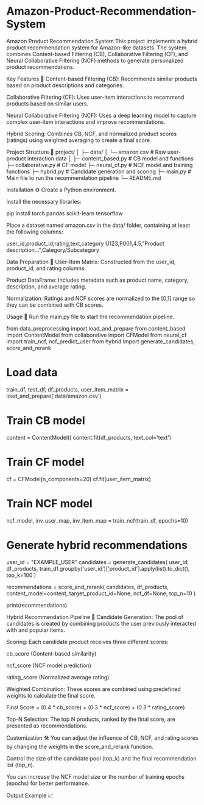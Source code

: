 # Amazon-Product-Recommendation-System
Amazon Product Recommendation System
This project implements a hybrid product recommendation system for Amazon-like datasets. The system combines Content-based Filtering (CB), Collaborative Filtering (CF), and Neural Collaborative Filtering (NCF) methods to generate personalized product recommendations.

Key Features 🚀
Content-based Filtering (CB): Recommends similar products based on product descriptions and categories.

Collaborative Filtering (CF): Uses user-item interactions to recommend products based on similar users.

Neural Collaborative Filtering (NCF): Uses a deep learning model to capture complex user-item interactions and improve recommendations.

Hybrid Scoring: Combines CB, NCF, and normalized product scores (ratings) using weighted averaging to create a final score.

Project Structure 📂
project/
│
├─ data/
│   └─ amazon.csv           # Raw user-product interaction data
│
├─ content_based.py         # CB model and functions
├─ collaborative.py         # CF model
├─ neural_cf.py             # NCF model and training functions
├─ hybrid.py                # Candidate generation and scoring
├─ main.py                  # Main file to run the recommendation pipeline
└─ README.md


Installation ⚙️
Create a Python environment.

Install the necessary libraries:

pip install torch pandas scikit-learn tensorflow


Place a dataset named amazon.csv in the data/ folder, containing at least the following columns:

user_id,product_id,rating,text,category
U123,P001,4.5,"Product description...",Category/Subcategory


Data Preparation 📝
User-Item Matrix: Constructed from the user_id, product_id, and rating columns.

Product DataFrame: Includes metadata such as product name, category, description, and average rating.

Normalization: Ratings and NCF scores are normalized to the [0,1] range so they can be combined with CB scores.

Usage 🚀
Run the main.py file to start the recommendation pipeline.

from data_preprocessing import load_and_prepare
from content_based import ContentModel
from collaborative import CFModel
from neural_cf import train_ncf, ncf_predict_user
from hybrid import generate_candidates, score_and_rerank

# Load data
train_df, test_df, df_products, user_item_matrix = load_and_prepare('data/amazon.csv')

# Train CB model
content = ContentModel()
content.fit(df_products, text_col='text')

# Train CF model
cf = CFModel(n_components=20)
cf.fit(user_item_matrix)

# Train NCF model
ncf_model, inv_user_map, inv_item_map = train_ncf(train_df, epochs=10)

# Generate hybrid recommendations
user_id = "EXAMPLE_USER"
candidates = generate_candidates(
    user_id, 
    df_products, 
    train_df.groupby('user_id')['product_id'].apply(list).to_dict(), 
    top_k=100
)

recommendations = score_and_rerank(
    candidates, 
    df_products, 
    content_model=content, 
    target_product_id=None, 
    ncf_df=None, 
    top_n=10
)

print(recommendations)

Hybrid Recommendation Pipeline 🔧
Candidate Generation: The pool of candidates is created by combining products the user previously interacted with and popular items.

Scoring: Each candidate product receives three different scores:

cb_score (Content-based similarity)

ncf_score (NCF model prediction)

rating_score (Normalized average rating)

Weighted Combination: These scores are combined using predefined weights to calculate the final score.

Final Score = (0.4 * cb_score) + (0.3 * ncf_score) + (0.3 * rating_score)


Top-N Selection: The top N products, ranked by the final score, are presented as recommendations.

Customization 🛠️
You can adjust the influence of CB, NCF, and rating scores by changing the weights in the score_and_rerank function.

Control the size of the candidate pool (top_k) and the final recommendation list (top_n).

You can increase the NCF model size or the number of training epochs (epochs) for better performance.

Output Example 📈
